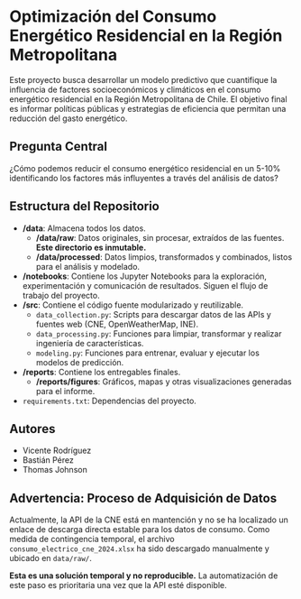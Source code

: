 # Optimización del Consumo Energético Residencial en la Región Metropolitana

Este proyecto busca desarrollar un modelo predictivo que cuantifique la influencia de factores socioeconómicos y climáticos en el consumo energético residencial en la Región Metropolitana de Chile. El objetivo final es informar políticas públicas y estrategias de eficiencia que permitan una reducción del gasto energético.

## Pregunta Central
¿Cómo podemos reducir el consumo energético residencial en un 5-10% identificando los factores más influyentes a través del análisis de datos?

## Estructura del Repositorio

- **/data**: Almacena todos los datos.
  - **/data/raw**: Datos originales, sin procesar, extraídos de las fuentes. **Este directorio es inmutable.**
  - **/data/processed**: Datos limpios, transformados y combinados, listos para el análisis y modelado.
- **/notebooks**: Contiene los Jupyter Notebooks para la exploración, experimentación y comunicación de resultados. Siguen el flujo de trabajo del proyecto.
- **/src**: Contiene el código fuente modularizado y reutilizable.
  - `data_collection.py`: Scripts para descargar datos de las APIs y fuentes web (CNE, OpenWeatherMap, INE).
  - `data_processing.py`: Funciones para limpiar, transformar y realizar ingeniería de características.
  - `modeling.py`: Funciones para entrenar, evaluar y ejecutar los modelos de predicción.
- **/reports**: Contiene los entregables finales.
  - **/reports/figures**: Gráficos, mapas y otras visualizaciones generadas para el informe.
- `requirements.txt`: Dependencias del proyecto.

## Autores

- Vicente Rodríguez
- Bastián Pérez
- Thomas Johnson

## Advertencia: Proceso de Adquisición de Datos

Actualmente, la API de la CNE está en mantención y no se ha localizado un enlace de descarga directa estable para los datos de consumo. Como medida de contingencia temporal, el archivo `consumo_electrico_cne_2024.xlsx` ha sido descargado manualmente y ubicado en `data/raw/`.

**Esta es una solución temporal y no reproducible.** La automatización de este paso es prioritaria una vez que la API esté disponible.